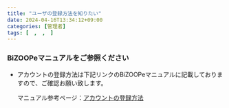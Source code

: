 ```yaml
---
title: "ユーザの登録方法を知りたい"
date: 2024-04-16T13:34:12+09:00
categories: [管理者]
tags: [　,　,　]
---
```


### BiZOOPeマニュアルをご参照ください

* アカウントの登録方法は下記リンクのBiZOOPeマニュアルに記載しておりますので、ご確認お願い致します。

  マニュアル参考ページ：[アカウントの登録方法](https://bizoope.github.io/bizoope-manual/%E3%83%A6%E3%83%BC%E3%82%B6%E3%83%BC%E7%AE%A1%E7%90%86.html)
